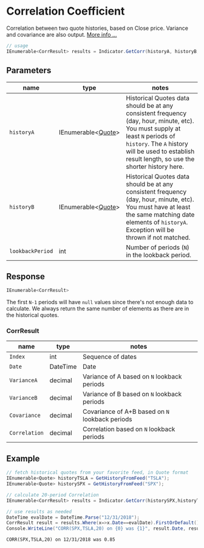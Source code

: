 ﻿# Correlation Coefficient

Correlation between two quote histories, based on Close price.  Variance and covariance are also output.
[More info ...](https://school.stockcharts.com/doku.php?id=technical_indicators:correlation_coeffici)

``` C#
// usage
IEnumerable<CorrResult> results = Indicator.GetCorr(historyA, historyB, lookbackPeriod);  
```

## Parameters

| name | type | notes
| -- |-- |--
| `historyA` | IEnumerable\<[Quote](/GUIDE.md#Quote)\> | Historical Quotes data should be at any consistent frequency (day, hour, minute, etc).  You must supply at least `N` periods of `history`.  The `A` history will be used to establish result length, so use the shorter history here.
| `historyB` | IEnumerable\<[Quote](/GUIDE.md#Quote)\> | Historical Quotes data should be at any consistent frequency (day, hour, minute, etc).  You must have at least the same matching date elements of `historyA`.  Exception will be thrown if not matched.
| `lookbackPeriod` | int | Number of periods (`N`) in the lookback period.

## Response

``` C#
IEnumerable<CorrResult>
```

The first `N-1` periods will have `null` values since there's not enough data to calculate.  We always return the same number of elements as there are in the historical quotes.

### CorrResult

| name | type | notes
| -- |-- |--
| `Index` | int | Sequence of dates
| `Date` | DateTime | Date
| `VarianceA` | decimal | Variance of A based on `N` lookback periods
| `VarianceB` | decimal | Variance of B based on `N` lookback periods
| `Covariance` | decimal | Covariance of A+B based on `N` lookback periods
| `Correlation` | decimal | Correlation based on `N` lookback periods

## Example

``` C#
// fetch historical quotes from your favorite feed, in Quote format
IEnumerable<Quote> historyTSLA = GetHistoryFromFeed("TSLA");
IEnumerable<Quote> historySPX = GetHistoryFromFeed("SPX");

// calculate 20-period Correlation
IEnumerable<CorrResult> results = Indicator.GetCorr(historySPX,historyTSLA,20);

// use results as needed
DateTime evalDate = DateTime.Parse("12/31/2018");
CorrResult result = results.Where(x=>x.Date==evalDate).FirstOrDefault();
Console.WriteLine("CORR(SPX,TSLA,20) on {0} was {1}", result.Date, result.Corr);
```

``` text
CORR(SPX,TSLA,20) on 12/31/2018 was 0.85
```

